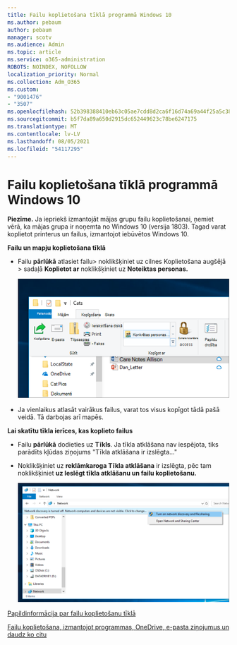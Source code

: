```yaml
---
title: Failu koplietošana tīklā programmā Windows 10
ms.author: pebaum
author: pebaum
manager: scotv
ms.audience: Admin
ms.topic: article
ms.service: o365-administration
ROBOTS: NOINDEX, NOFOLLOW
localization_priority: Normal
ms.collection: Adm_O365
ms.custom:
- "9001476"
- "3507"
ms.openlocfilehash: 52b398388410eb63c05ae7cdd8d2ca6f16d74a69a44f25a5c38e95bf163e9e02
ms.sourcegitcommit: b5f7da89a650d2915dc652449623c78be6247175
ms.translationtype: MT
ms.contentlocale: lv-LV
ms.lasthandoff: 08/05/2021
ms.locfileid: "54117295"
---
```

# <a name="file-sharing-over-a-network-in-windows-10"></a>Failu koplietošana tīklā programmā Windows 10

**Piezīme.** Ja iepriekš izmantojāt mājas grupu failu koplietošanai, ņemiet vērā, ka mājas grupa ir noņemta no Windows 10 (versija 1803). Tagad varat koplietot printerus un failus, izmantojot iebūvētos Windows 10.

**Failu un mapju koplietošana tīklā**

- Failu **pārlūkā** atlasiet failu> noklikšķiniet uz  cilnes Koplietošana augšējā > sadaļā **Koplietot ar** noklikšķiniet uz **Noteiktas personas.**

    ![Koplietojiet failu ar konkrētām personām.](media/share-with-specific-people.png)
          
- Ja vienlaikus atlasāt vairākus failus, varat tos visus kopīgot tādā pašā veidā. Tā darbojas arī mapēs.

**Lai skatītu tīkla ierīces, kas koplieto failus**

- Failu **pārlūkā** dodieties uz **Tīkls**. Ja tīkla atklāšana nav iespējota, tiks parādīts kļūdas ziņojums "Tīkla atklāšana ir izslēgta..."

- Noklikšķiniet uz **reklāmkaroga Tīkla atklāšana** ir izslēgta, pēc tam noklikšķiniet **uz Ieslēgt tīkla atklāšanu un failu koplietošanu.**

    ![Ieslēdziet tīkla atklāšanu un failu koplietošanu.](media/turn-on-network-discovery.png)

[Papildinformācija par failu koplietošanu tīklā](https://support.microsoft.com/help/4092694/windows-10-file-sharing-over-a-network)

[Failu koplietošana, izmantojot programmas, OneDrive, e-pasta ziņojumus un daudz ko citu](https://support.microsoft.com/help/4027674/windows-10-share-files-in-file-explorer)
